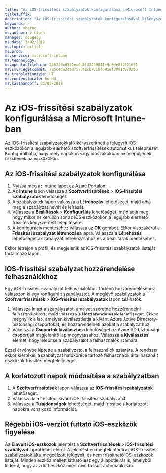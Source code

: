```yaml
---
title: "Az iOS-frissítési szabályzatok konfigurálása a Microsoft Intune-ban"
titlesuffix: 
description: "Az iOS-frissítési szabályzatok konfigurálásával kikényszeríti a felügyelt iOS-eszközökön a legújabb elérhető szoftverfrissítések automatikus telepítését."
keywords: 
author: vhorne
ms.author: victorh
manager: dougeby
ms.date: 3/02/2018
ms.topic: article
ms.prod: 
ms.service: microsoft-intune
ms.technology: 
ms.openlocfilehash: 2062f9cd551ec6d7f42449041e6c8de837221631
ms.sourcegitcommit: 7e5c4d43cbd757342cb731bf691ef3891b0792b5
ms.translationtype: HT
ms.contentlocale: hu-HU
ms.lasthandoff: 03/05/2018
---
```

# <a name="configure-ios-update-policies-in-microsoft-intune"></a>Az iOS-frissítési szabályzatok konfigurálása a Microsoft Intune-ban
Az iOS-frissítési szabályzatokkal kikényszerítheti a felügyelt iOS-eszközökön a legújabb elérhető szoftverfrissítések automatikus telepítését. Konfigurálhatja, hogy mely napokon vagy időszakokban ne települjenek frissítések az eszközökön.

## <a name="configure-the-ios-update-policy"></a>Az iOS-frissítési szabályzatok konfigurálása
1. Nyissa meg az Intune lapot az Azure Portalon.
2. Az **Intune** lapon válassza a **Szoftverfrissítések** > **iOS-frissítési szabályzatok** lehetőséget.
4. A szabályzatok lapon válassza a **Létrehozás** lehetőséget, majd adja meg a szabályzat nevét és leírását.
5. Válassza a **Beállítások** > **Konfigurálás** lehetőséget, majd adja meg, hogy mikor ne kerüljön sor az iOS-eszközökön a legújabb elérhető frissítés kényszerített telepítésére.
6. A konfiguráció mentéséhez válassza az **OK** gombot. Ekkor visszakerül a **Frissítési szabályzat létrehozása** lapra. Válassza a **Létrehozás** lehetőséget a szabályzat létrehozásához és a beállítások mentéséhez.

Ekkor létrejön a profil, és megjelenik az iOS-frissítési szabályzatok listáját tartalmazó lapon.

## <a name="assign-an-ios-update-policy-to-users"></a>iOS-frissítési szabályzat hozzárendelése felhasználókhoz
Egy iOS-frissítési szabályzat felhasználókhoz történő hozzárendeléséhez válasszon ki egy konfigurált szabályzatot. A meglévő szabályzatok a **Szoftverfrissítések** > **iOS-frissítési szabályzatok** lapon találhatók.
1. Válassza ki azt a szabályzatot, amelyet szeretne hozzárendelni felhasználókhoz, majd válassza a **Hozzárendelések** lehetőséget. Ekkor megnyílik a lap, amelyen kiválaszthatja a kívánt Azure Active Directory-biztonsági csoportokat, és hozzárendelheti azokat a szabályzathoz.
2. Válassza a **Csoportok kiválasztása** lehetőséget az Azure AD biztonsági csoportjait megjelenítő lap megnyitásához. Válassza a **Kiválasztás** elemet, hogy telepítse a szabályzatot a felhasználók számára.

Ezzel érvénybe léptette a szabályzatot a felhasználók számára. A rendszer ekkor kiértékeli a szabályzat hatókörébe tartozó felhasználók által használt eszközök frissítési megfelelőségét.

## <a name="change-the-restricted-days-for-the-policy"></a>A korlátozott napok módosítása a szabályzatban
1. A **Szoftverfrissítések** lapon válassza az **iOS-frissítési szabályzatok** lehetőséget.
2. Válassza ki a frissíteni kívánt iOS-frissítési szabályzatot.
3. Válassza a **Tulajdonságok** lehetőséget, majd frissítse a korlátozott napokra vonatkozó információt.

## <a name="monitor-ios-devices-with-older-ios-versions"></a>Régebbi iOS-verziót futtató iOS-eszközök figyelése 
<!-- 1352223 -->
Az **Elavult iOS-eszközök** jelentést a **Szoftverfrissítések** > **iOS-frissítési szabályzat** lapról lehet elérni. A jelentésben megtekintheti az iOS-frissítési szabályzatok által megcélzott felügyelt, és nem frissíthető iOS-eszközök listáját. Minden eszköz mellett látható lesz egy állapotleírás is, amelyből kiderül, hogy az adott eszköz miért nem frissült automatikusan.